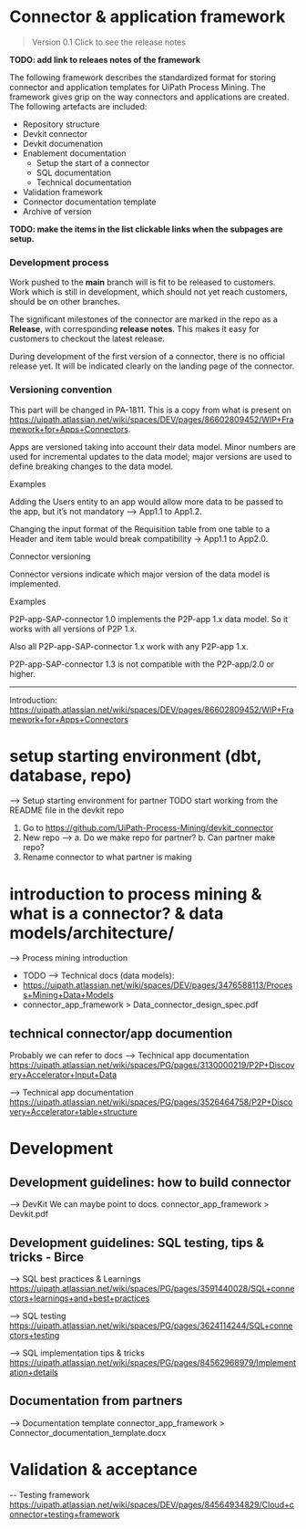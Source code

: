 # Connector & application framework

> Version 0.1
> Click to see the release notes

**TODO: add link to releaes notes of the framework**

The following framework describes the standardized format for storing connector and application templates for UiPath Process Mining. The framework gives grip on the way connectors and applications are created. The following artefacts are included:

- Repository structure
- Devkit connector
- Devkit documenation
- Enablement documentation
    - Setup the start of a connector
	- SQL documentation
	- Technical documentation
- Validation framework
- Connector documentation template
- Archive of version

**TODO: make the items in the list clickable links when the subpages are setup.**

### Development process
Work pushed to the **main** branch will is fit to be released to customers. Work which is still in development, which should not yet reach customers, should be on other branches.

The significant milestones of the connector are marked in the repo as a **Release**, with corresponding **release notes**. This makes it easy for customers to checkout the latest release.

During development of the first version of a connector, there is no official release yet. It will be indicated clearly on the landing page of the connector.

### Versioning convention
This part will be changed in PA-1811. This is a copy from what is present on https://uipath.atlassian.net/wiki/spaces/DEV/pages/86602809452/WIP+Framework+for+Apps+Connectors.

Apps are versioned taking into account their data model. Minor numbers are used for incremental updates to the data model; major versions are used to define breaking changes to the data model.

Examples

Adding the Users entity to an app would allow more data to be passed to the app, but it’s not mandatory --> App1.1 to App1.2.

Changing the input format of the Requisition table from one table to a Header and item table would break compatibility → App1.1 to App2.0.

Connector versioning

Connector versions indicate which major version of the data model is implemented.

Examples

P2P-app-SAP-connector 1.0 implements the P2P-app 1.x data model. So it works with all versions of P2P 1.x. 

Also all P2P-app-SAP-connector 1.x work with any P2P-app 1.x.

P2P-app-SAP-connector 1.3 is not compatible with the P2P-app/2.0 or higher.

***

Introduction:
https://uipath.atlassian.net/wiki/spaces/DEV/pages/86602809452/WIP+Framework+for+Apps+Connectors

# setup starting environment (dbt, database, repo)
--> Setup starting environment for partner
TODO start working from the README file in the devkit repo
1. Go to https://github.com/UiPath-Process-Mining/devkit_connector
2. New repo --> 
	a. Do we make repo for partner?
	b. Can partner make repo? 
3. Rename connector to what partner is making
# introduction to process mining & what is a connector? & data models/architecture/
--> Process mining introduction
- TODO
--> Technical docs (data models):
- https://uipath.atlassian.net/wiki/spaces/DEV/pages/3476588113/Process+Mining+Data+Models
- connector_app_framework > Data_connector_design_spec.pdf
## technical connector/app documention
Probably we can refer to docs
--> Technical app documentation
https://uipath.atlassian.net/wiki/spaces/PG/pages/3130000219/P2P+Discovery+Accelerator+Input+Data

--> Technical app documentation
https://uipath.atlassian.net/wiki/spaces/PG/pages/3526464758/P2P+Discovery+Accelerator+table+structure

# Development
## Development guidelines: how to build connector
--> DevKit
We can maybe point to docs.
connector_app_framework > Devkit.pdf
## Development guidelines: SQL testing, tips & tricks - Birce 
--> SQL best practices & Learnings
https://uipath.atlassian.net/wiki/spaces/PG/pages/3591440028/SQL+connectors+learnings+and+best+practices

--> SQL testing
https://uipath.atlassian.net/wiki/spaces/PG/pages/3624114244/SQL+connectors+testing

--> SQL implementation tips & tricks
https://uipath.atlassian.net/wiki/spaces/PG/pages/84562968979/Implementation+details
## Documentation from partners
--> Documentation template
connector_app_framework > Connector_documentation_template.docx

# Validation & acceptance
-- Testing framework
https://uipath.atlassian.net/wiki/spaces/DEV/pages/84564934829/Cloud+connector+testing+framework
